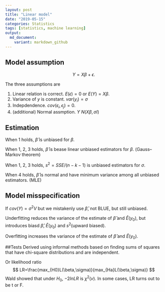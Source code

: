 ```yaml
---
layout: post
title: "Linear model"
date: "2019-05-15"
categories: Statistics
tags: [statistics, machine learning]
output: 
  md_document:
    variant: markdown_github
---
```



## Model assumption

$$
  Y=X\beta+\epsilon.
$$

The three assumptions are 

1. Linear relation is correct. $E(\epsilon)=0$ or $E(Y)=X\beta$.
2. Variance of $y$ is constant. $var(y_i)=\sigma$
3. Indepdendence. $cov(\epsilon_i,\epsilon_j)=0$.
4. (additional) Normal assmption.  $Y ~ N (X\beta, \sigma I)$

## Estimation
 
When 1 holds, $\hat\beta$ is unbiased for $\beta$.

When 1, 2, 3 holds, $\hat\beta$ is bease linear unbiased estimators for $\beta$. (Gauss–Markov theorem)

When 1, 2, 3 holds, $s^2=SSE/(n-k-1)$ is unbiased estimators for $\sigma$.  

When 4 holds, $\hat\beta$ is normal and have minimum variance among all unbiased estimators. (MLE)

## Model misspecification
If $cov(Y)=\sigma^2V$ but we mistakenly use $\hat\beta$, not BLUE, but still unbiased. 

Underfitting reduces the variance of the estimate of $\hat\beta$  and $\hat E(y_0)$, but introduces biasd $\hat\beta$, $\hat E(y_0)$ and $s^2$(upward biased).

Overfitting increases the variance of the estimate of $\hat\beta$ and  $\hat E(y_0)$.

##Tests
Derived using informal methods based on finding sums of squares that have chi-square distributions and are independent.

Or likelihood ratio
$$
LR=\frac{max_{H0}L(\beta,\sigma)}{max_{Ha}L(\beta,\sigma)}
$$
Wald showed that under $H_0$, $-2ln LR$ is $\chi^2(v)$. In some cases, LR turns out to be t or F.
 
 
